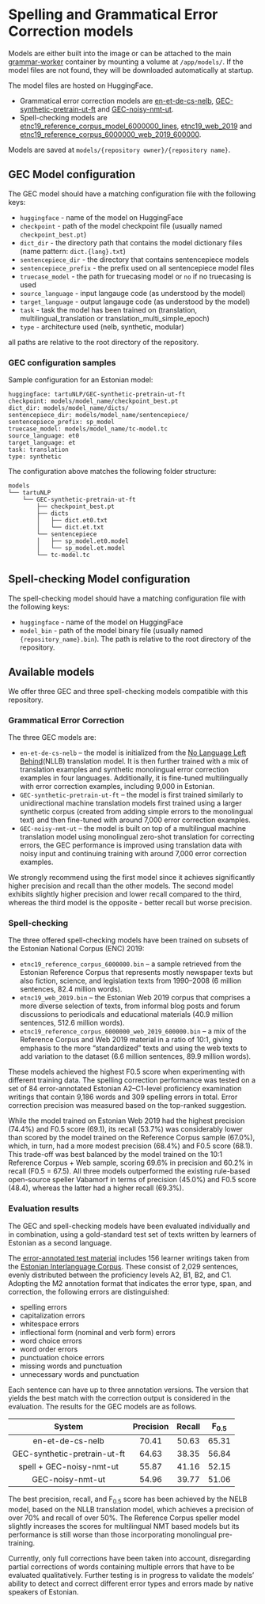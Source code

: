 # Spelling and Grammatical Error Correction models

Models are either built into the image or can be attached to the
main [grammar-worker](https://github.com/tartunlp/grammar-worker) container by mounting a volume at `/app/models/`. If
the model files are not found, they will be downloaded automatically at startup.

The model files are hosted on HuggingFace.

- Grammatical error correction models
  are [en-et-de-cs-nelb](https://huggingface.co/tartuNLP/en-et-de-cs-nelb/tree/main), [GEC-synthetic-pretrain-ut-ft](https://huggingface.co/tartuNLP/GEC-synthetic-pretrain-ut-ft)
  and [GEC-noisy-nmt-ut](https://huggingface.co/tartuNLP/GEC-noisy-nmt-ut).
- Spell-checking models
  are [etnc19_reference_corpus_model_6000000_lines](https://huggingface.co/Jaagup/etnc19_reference_corpus_model_6000000_lines), [etnc19_web_2019](https://huggingface.co/Jaagup/etnc19_web_2019)
  and [etnc19_reference_corpus_6000000_web_2019_600000](https://huggingface.co/Jaagup/etnc19_reference_corpus_6000000_web_2019_600000).

Models are saved at `models/{repository owner}/{repository name}`.

## GEC Model configuration

The GEC model should have a matching configuration file with the following keys:

- `huggingface` - name of the model on HuggingFace
- `checkpoint` - path of the model checkpoint file (usually named `checkpoint_best.pt`)
- `dict_dir` - the directory path that contains the model dictionary files (name pattern: `dict.{lang}.txt`)
- `sentencepiece_dir` - the directory that contains sentencepiece models
- `sentencepiece_prefix` - the prefix used on all sentencepiece model files
- `truecase_model` - the path for truecasing model or `no` if no truecasing is used
- `source_language` - input langauge code (as understood by the model)
- `target_language` - output langauge code (as understood by the model)
- `task` - task the model has been trained on (translation, multilingual_translation or translation_multi_simple_epoch)
- `type` - architecture used (nelb, synthetic, modular)

all paths are relative to the root directory of the repository.

### GEC configuration samples

Sample configuration for an Estonian model:

```
huggingface: tartuNLP/GEC-synthetic-pretrain-ut-ft
checkpoint: models/model_name/checkpoint_best.pt
dict_dir: models/model_name/dicts/
sentencepiece_dir: models/model_name/sentencepiece/
sentencepiece_prefix: sp_model
truecase_model: models/model_name/tc-model.tc
source_language: et0
target_language: et
task: translation
type: synthetic
```

The configuration above matches the following folder structure:

```
models
└── tartuNLP
    └── GEC-synthetic-pretrain-ut-ft
        ├── checkpoint_best.pt
        ├── dicts
        │   ├── dict.et0.txt
        │   └── dict.et.txt
        └── sentencepiece
        │   ├── sp_model.et0.model
        │   └── sp_model.et.model
        └── tc-model.tc
```

## Spell-checking Model configuration

The spell-checking model should have a matching configuration file with the following keys:

- `huggingface` - name of the model on HuggingFace
- `model_bin` - path of the model binary file (usually named `{repository_name}.bin`). The path is relative to the root
  directory of the repository.

## Available models

We offer three GEC and three spell-checking models compatible with this repository.

### Grammatical Error Correction

The three GEC models are:

* `en-et-de-cs-nelb` – the model is initialized from the [No Language Left Behind](https://github.com/facebookresearch/fairseq/tree/nllb)(NLLB)
  translation model. It is then further trained with a mix of translation examples and synthetic monolingual error correction examples
   in four languages. Additionally, it is fine-tuned multilingually with error correction examples, including 9,000 in Estonian. 
* `GEC-synthetic-pretrain-ut-ft` – the model is first trained similarly to unidirectional machine translation models first trained
  using a larger synthetic corpus (created from adding simple errors to the monolingual text) and then fine-tuned with
  around 7,000 error correction examples.
* `GEC-noisy-nmt-ut` – the model is built on top of a multilingual machine translation model using monolingual zero-shot
  translation for correcting errors, the GEC performance is improved using translation data with noisy input and
  continuing training with around 7,000 error correction examples.

We strongly recommend using the first model since it achieves significantly higher precision and recall than the other models. 
The second model exhibits slightly higher precision and lower recall compared to the third, whereas the third model is the opposite - 
better recall but worse precision.

### Spell-checking

The three offered spell-checking models have been trained on subsets of the Estonian National Corpus (ENC) 2019:

* `etnc19_reference_corpus_6000000.bin` – a sample retrieved from the Estonian Reference Corpus that represents mostly
  newspaper texts but also fiction, science, and legislation texts from 1990–2008 (6 million sentences, 82.4 million
  words).
* `etnc19_web_2019.bin` – the Estonian Web 2019 corpus that comprises a more diverse selection of texts, from informal
  blog posts and forum discussions to periodicals and educational materials (40.9 million sentences, 512.6 million
  words).
* `etnc19_reference_corpus_6000000_web_2019_600000.bin` – a mix of the Reference Corpus and Web 2019 material in a ratio
  of 10:1, giving emphasis to the more “standardized” texts and using the web texts to add variation to the dataset (6.6
  million sentences, 89.9 million words).

These models achieved the highest F0.5 score when experimenting with different training data. The spelling correction
performance was tested on a set of 84 error-annotated Estonian A2–C1-level proficiency examination writings that contain
9,186 words and 309 spelling errors in total. Error correction precision was measured based on the top-ranked
suggestion.

While the model trained on Estonian Web 2019 had the highest precision (74.4%) and F0.5 score (69.1), its recall (53.7%)
was considerably lower than scored by the model trained on the Reference Corpus sample (67.0%), which, in turn, had a
more modest precision (68.4%) and F0.5 score (68.1). This trade-off was best balanced by the model trained on the 10:1
Reference Corpus + Web sample, scoring 69.6% in precision and 60.2% in recall (F0.5 = 67.5). All three models
outperformed the existing rule-based open-source speller Vabamorf in terms of precision (45.0%) and F0.5 score (48.4),
whereas the latter had a higher recall (69.3%).

### Evaluation results

The GEC and spell-checking models have been evaluated individually and in combination, using a gold-standard test set of
texts written by learners of Estonian as a second language.

The [error-annotated test material](https://github.com/tlu-dt-nlp/m2-corpus) includes 156 learner writings taken from
the [Estonian Interlanguage Corpus](https://evkk.tlu.ee/tools). These consist of 2,029 sentences, evenly distributed
between the proficiency levels A2, B1, B2, and C1. Adopting the M2 annotation format that indicates the error type,
span, and correction, the following errors are distinguished:

* spelling errors
* capitalization errors
* whitespace errors
* inflectional form (nominal and verb form) errors
* word choice errors
* word order errors
* punctuation choice errors
* missing words and punctuation
* unnecessary words and punctuation

Each sentence can have up to three annotation versions. The version that yields the best match with the correction
output is considered in the evaluation. The results for the GEC models are as follows. 

| System  | Precision  | Recall  | F<sub>0.5</sub>  |
|:---------:|:---:|:----------:|:----------:|
| en-et-de-cs-nelb |  70.41 | 50.63 | 65.31   |
| GEC-synthetic-pretrain-ut-ft  |  64.63 | 38.35 | 56.84 |
| spell + GEC-noisy-nmt-ut  | 55.87 | 41.16 |  52.15 |
| GEC-noisy-nmt-ut  | 54.96 | 39.77 |  51.06 |


The best precision, recall, and F<sub>0.5</sub> score has been achieved by the NELB model, based on the NLLB translation model, 
which achieves a precision of over 70% and recall of over 50%. The Reference Corpus speller model slightly increases the scores for
multilingual NMT based models but its performance is still worse than those incorporating monolingual pre-training.

Currently, only full corrections have been taken into account, disregarding partial corrections of words containing
multiple errors that have to be evaluated qualitatively. Further testing is in progress to validate the models’ ability
to detect and correct different error types and errors made by native speakers of Estonian.

